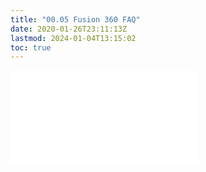 ```yaml
---
title: "00.05 Fusion 360 FAQ"
date: 2020-01-26T23:11:13Z
lastmod: 2024-01-04T13:15:02
toc: true
---
```


![Link to included file content](../../../../3d-modeling/fusion-360/fusion-360-faq.md)
